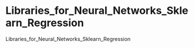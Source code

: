 # Libraries_for_Neural_Networks_Sklearn_Regression
Libraries_for_Neural_Networks_Sklearn_Regression
